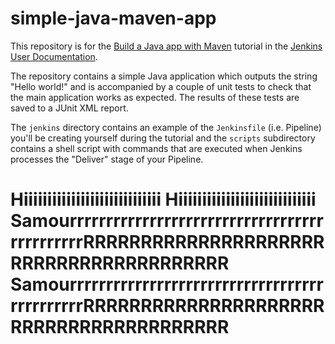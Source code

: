 # simple-java-maven-app

This repository is for the
[Build a Java app with Maven](https://jenkins.io/doc/tutorials/build-a-java-app-with-maven/)
tutorial in the [Jenkins User Documentation](https://jenkins.io/doc/).

The repository contains a simple Java application which outputs the string
"Hello world!" and is accompanied by a couple of unit tests to check that the
main application works as expected. The results of these tests are saved to a
JUnit XML report.

The `jenkins` directory contains an example of the `Jenkinsfile` (i.e. Pipeline)
you'll be creating yourself during the tutorial and the `scripts` subdirectory
contains a shell script with commands that are executed when Jenkins processes
the "Deliver" stage of your Pipeline.


Hiiiiiiiiiiiiiiiiiiiiiiiiiiiii
Hiiiiiiiiiiiiiiiiiiiiiiiiiiiii
SamourrrrrrrrrrrrrrrrrrrrrrrrrrrrrrrrrrrrrrrrrrrrrRRRRRRRRRRRRRRRRRRRRRRRRRRRRRRRRRRRRRRRR
SamourrrrrrrrrrrrrrrrrrrrrrrrrrrrrrrrrrrrrrrrrrrrrRRRRRRRRRRRRRRRRRRRRRRRRRRRRRRRRRRRRRRRR
===========================================================================================
